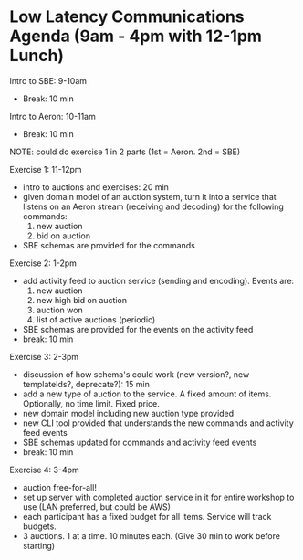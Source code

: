 # Low Latency Communications Agenda (9am - 4pm with 12-1pm Lunch)

Intro to SBE: 9-10am
* Break: 10 min

Intro to Aeron: 10-11am
* Break: 10 min

NOTE: could do exercise 1 in 2 parts (1st = Aeron. 2nd = SBE)

Exercise 1: 11-12pm
* intro to auctions and exercises: 20 min
* given domain model of an auction system, turn it into a service that listens on an Aeron stream
(receiving and decoding) for the following commands:
    1. new auction
    1. bid on auction
* SBE schemas are provided for the commands

Exercise 2: 1-2pm
* add activity feed to auction service (sending and encoding). Events are:
    1. new auction
    1. new high bid on auction
    1. auction won
    1. list of active auctions (periodic)
* SBE schemas are provided for the events on the activity feed
* break: 10 min

Exercise 3: 2-3pm
* discussion of how schema's could work (new version?, new templateIds?, deprecate?): 15 min
* add a new type of auction to the service. A fixed amount of items. Optionally, no time limit. Fixed price.
* new domain model including new auction type provided
* new CLI tool provided that understands the new commands and activity feed events
* SBE schemas updated for commands and activity feed events
* break: 10 min

Exercise 4: 3-4pm
* auction free-for-all!
* set up server with completed auction service in it for entire workshop to use (LAN preferred, but could be AWS)
* each participant has a fixed budget for all items. Service will track budgets.
* 3 auctions. 1 at a time. 10 minutes each. (Give 30 min to work before starting)
